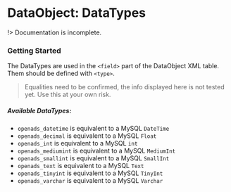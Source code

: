 # DataObject: DataTypes
!> Documentation is incomplete.

### Getting Started
The DataTypes are used in the `<field>` part of the DataObject XML table. Them should be defined with `<type>`.

> Equalities need to be confirmed, the info displayed here is not tested yet. Use this at your own risk.

##### Available DataTypes:
- `openads_datetime` is equivalent to a MySQL `DateTime`
- `openads_decimal` is equivalent to a MySQL `Float`
- `openads_int` is equivalent to a MySQL `int`
- `openads_mediumint` is equivalent to a MySQL `MediumInt`
- `openads_smallint` is equivalent to a MySQL `SmallInt`
- `openads_text` is equivalent to a MySQL `Text`
- `openads_tinyint` is equivalent to a MySQL `TinyInt`
- `openads_varchar` is equivalent to a MySQL `Varchar`
